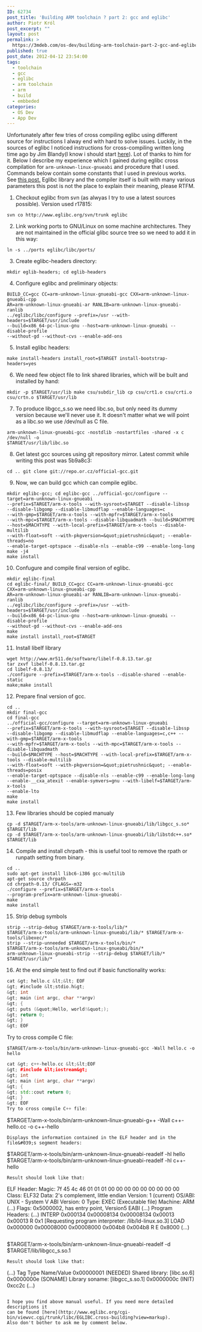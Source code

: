 ```yaml
---
ID: 62734
post_title: 'Building ARM toolchain ? part 2: gcc and eglibc'
author: Piotr Król
post_excerpt: ""
layout: post
permalink: >
  https://3mdeb.com/os-dev/building-arm-toolchain-part-2-gcc-and-eglibc/
published: true
post_date: 2012-04-12 23:54:00
tags:
  - toolchain
  - gcc
  - eglibc
  - arm toolchain
  - arm
  - build
  - embbeded
categories:
  - OS Dev
  - App Dev
---
```

Unfortunately after few tries of cross compiling eglibc using different source 
for instructions I alway end with hard to solve issues. Luckily, in the sources 
of eglibc I noticed instructions for cross-compiling written long time ago by 
Jim Blandy(I know i should start [here](http://www.eglibc.org/cgi-bin/viewvc.cgi/trunk/libc/EGLIBC.cross-building?revision=2037&view=markup)). 
Lot of thanks to him for it. Below I describe my experience which I gained 
during eglibc cross compilation for `arm-unknown-linux-gnueabi` and procedure that 
I used. Commands below contain some constants that I used in previous works. See 
[this post.](/2012/03/20/building-arm-toolchain-part-1-libs-and) 
Eglibc library and the compiler itself is built with many various parameters 
this post is not the place to explain their meaning, please RTFM.

1. Checkout eglibc from svn (as alwyas I try to use a latest sources possible).
Version used r17815:
```
svn co http://www.eglibc.org/svn/trunk eglibc
```
2. Link working ports to GNU/Linux on some machine architectures. They are not
maintained in the official glibc source tree so we need to add it in this way:
```
ln -s ../ports eglibc/libc/ports/
```
3. Create eglibc-headers directory:
```
mkdir eglib-headers; cd eglib-headers
```
4. Configure eglibc and preliminary objects:
```
BUILD_CC=gcc CC=arm-unknown-linux-gnueabi-gcc CXX=arm-unknown-linux-gnueabi-cpp 
AR=arm-unknown-linux-gnueabi-ar RANLIB=arm-unknown-linux-gnueabi-ranlib 
../eglibc/libc/configure --prefix=/usr --with-headers=$TARGET/usr/include 
--build=x86_64-pc-linux-gnu --host=arm-unknown-linux-gnueabi --disable-profile 
--without-gd --without-cvs --enable-add-ons
```
5. Install eglibc headers:
```
make install-headers install_root=$TARGET install-bootstrap-headers=yes
```
6. We need few object file to link shared libraries, which will be built and installed by hand:
```
mkdir -p $TARGET/usr/lib make csu/subdir_lib cp csu/crt1.o csu/crti.o csu/crtn.o $TARGET/usr/lib
```
7. To produce libgcc_s.so we need libc.so, but only need its dummy version because
we'll never use it. It doesn't matter what we will point as a libc.so we use /dev/null as C file.
```
arm-unknown-linux-gnueabi-gcc -nostdlib -nostartfiles -shared -x c /dev/null -o 
$TARGET/usr/lib/libc.so
```
8. Get latest gcc sources using git repository mirror. Latest commit while writing
this post was 5b9a8c3:
```
cd .. git clone git://repo.or.cz/official-gcc.git
```
9. Now, we can build gcc which can compile eglibc.
```
mkdir eglibc-gcc; cd eglibc-gcc ../official-gcc/configure --target=arm-unknown-linux-gnueabi 
--prefix=$TARGET/arm-x-tools --with-sysroot=$TARGET --disable-libssp 
--disable-libgomp --disable-libmudflap --enable-languages=c 
--with-gmp=$TARGET/arm-x-tools --with-mpfr=$TARGET/arm-x-tools 
--with-mpc=$TARGET/arm-x-tools --disable-libquadmath --build=$MACHTYPE 
--host=$MACHTYPE --with-local-prefix=$TARGET/arm-x-tools --disable-multilib 
--with-float=soft --with-pkgversion=&quot;pietrushnic&quot; --enable-threads=no 
--enable-target-optspace --disable-nls --enable-c99 --enable-long-long
make -j4
make install
```
10. Confugure and compile final version of eglibc.
```
mkdir eglibc-final
cd eglibc-final/ BUILD_CC=gcc CC=arm-unknown-linux-gnueabi-gcc CXX=arm-unknown-linux-gnueabi-cpp 
AR=arm-unknown-linux-gnueabi-ar RANLIB=arm-unknown-linux-gnueabi-ranlib 
../eglibc/libc/configure --prefix=/usr --with-headers=$TARGET/usr/include 
--build=x86_64-pc-linux-gnu --host=arm-unknown-linux-gnueabi --disable-profile 
--without-gd --without-cvs --enable-add-ons
make
make install install_root=$TARGET
```
11. Install libelf library
```
wget http://www.mr511.de/software/libelf-0.8.13.tar.gz
tar zxvf libelf-0.8.13.tar.gz
cd libelf-0.8.13/
./configure --prefix=$TARGET/arm-x-tools --disable-shared --enable-static
make;make install
```
12. Prepare final version of gcc.
```
cd ..
mkdir final-gcc
cd final-gcc
../official-gcc/configure --target=arm-unknown-linux-gnueabi 
--prefix=$TARGET/arm-x-tools --with-sysroot=$TARGET --disable-libssp 
--disable-libgomp --disable-libmudflap --enable-languages=c,c++ --with-gmp=$TARGET/arm-x-tools 
--with-mpfr=$TARGET/arm-x-tools --with-mpc=$TARGET/arm-x-tools --disable-libquadmath 
--build=$MACHTYPE --host=$MACHTYPE --with-local-prefix=$TARGET/arm-x-tools --disable-multilib 
--with-float=soft --with-pkgversion=&quot;pietrushnic&quot; --enable-threads=posix 
--enable-target-optspace --disable-nls --enable-c99 --enable-long-long 
--enable-__cxa_atexit --enable-symvers=gnu --with-libelf=$TARGET/arm-x-tools 
--enable-lto
make
make install
```
13. Few libraries should be copied manualy
```
cp -d $TARGET/arm-x-tools/arm-unknown-linux-gnueabi/lib/libgcc_s.so* $TARGET/lib
cp -d $TARGET/arm-x-tools/arm-unknown-linux-gnueabi/lib/libstdc++.so* $TARGET/lib
```
14. Compile and install chrpath - this is useful tool to remove the rpath or runpath setting from binary.
```
cd ..
sudo apt-get install libc6-i386 gcc-multilib
apt-get source chrpath
cd chrpath-0.13/ CFLAGS=-m32
./configure --prefix=$TARGET/arm-x-tools 
--program-prefix=arm-unknown-linux-gnueabi-
make
make install
```
15. Strip debug symbols
```
strip --strip-debug $TARGET/arm-x-tools/lib/* 
$TARGET/arm-x-tools/arm-unknown-linux-gnueabi/lib/* $TARGET/arm-x-tools/libexec/*
strip --strip-unneeded $TARGET/arm-x-tools/bin/* 
$TARGET/arm-x-tools/arm-unknown-linux-gnueabi/bin/*
arm-unknown-linux-gnueabi-strip --strip-debug $TARGET/lib/* $TARGET/usr/lib/*
```
16. At the end simple test to find out if basic functionality works:
```c
cat &gt; hello.c &lt;&lt; EOF 
&gt; #include &lt;stdio.h&gt;
&gt; int
&gt; main (int argc, char **argv) 
&gt; { 
&gt; puts (&quot;Hello, world!&quot;); 
&gt; return 0; 
&gt; } 
&gt; EOF
```
Try to cross compile C file:
```
$TARGET/arm-x-tools/bin/arm-unknown-linux-gnueabi-gcc -Wall hello.c -o hello
```
```cpp
cat &gt; c++-hello.cc &lt;&lt;EOF 
&gt; #include &lt;iostream&gt; 
&gt; int 
&gt; main (int argc, char **argv) 
&gt; { 
&gt; std::cout return 0; 
&gt; } 
&gt; EOF
Try to cross compile C++ file:
```
$TARGET/arm-x-tools/bin/arm-unknown-linux-gnueabi-g++ -Wall c++-hello.cc -o 
c++-hello
```
Displays the information contained in the ELF header and in the file&#039;s segment headers:
```
$TARGET/arm-x-tools/bin/arm-unknown-linux-gnueabi-readelf -hl hello
$TARGET/arm-x-tools/bin/arm-unknown-linux-gnueabi-readelf -hl c++-hello
```
Result should look like that:
```
ELF Header:
  Magic: 7f 45 4c 46 01 01 01 00 00 00 00 00 00 00 00 00
  Class: ELF32
  Data: 2's complement, little endian
  Version: 1 (current)
  OS/ABI: UNIX - System V ABI
  Version: 0
  Type: EXEC (Executable file)
  Machine: ARM
  (...)
  Flags: 0x5000002, has entry point, Version5 EABI
  (...)
  Program Headers:
  (...)
  INTERP 0x000134 0x00008134 0x00008134 0x00013 0x00013 R 0x1
      [Requesting program interpreter: /lib/ld-linux.so.3]
  LOAD 0x000000 0x00008000 0x00008000 0x004b8 0x004b8 R E 0x8000
  (...)
  ```
```
$TARGET/arm-x-tools/bin/arm-unknown-linux-gnueabi-readelf -d 
$TARGET/lib/libgcc_s.so.1
```
Result should look like that:
```
(...)
Tag          Type           Name/Value
0x00000001 (NEEDED) Shared library: [libc.so.6]
0x0000000e (SONAME) Library soname: [libgcc_s.so.1]
0x0000000c (INIT) 0xcc2c (...)
```

I hope you find above manual useful. If you need more detailed descriptions it 
can be found [here](http://www.eglibc.org/cgi-bin/viewvc.cgi/trunk/libc/EGLIBC.cross-building?view=markup).
Also don't bother to ask me by comment below.
